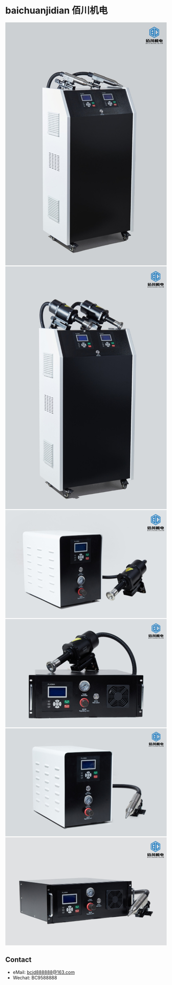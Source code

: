 # baichuanjidian 佰川机电

![image](./Unnamed%20file.png)
![image](./Unnamed%20file%202.png)
![image](./Unnamed%20file%203.png)
![image](./Unnamed%20file%204.png)
![image](./Unnamed%20file%205.png)
![image](./Unnamed%20file%206.png)

## Contact
* eMail: bcjd888888@163.com
* Wechat: BC9588888
